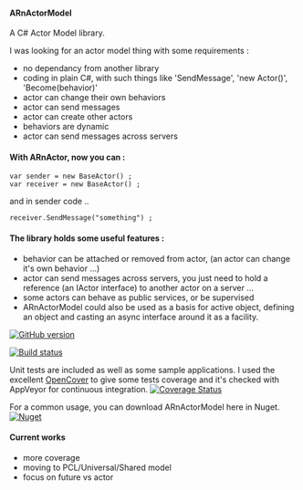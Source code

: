 #### ARnActorModel
A C# Actor Model library.

I was looking for an actor model thing with some requirements :
 - no dependancy from another library
 - coding in plain C#, with such things like 'SendMessage', 'new Actor()', 'Become(behavior)'
 - actor can change their own behaviors
 - actor can send messages
 - actor can create other actors
 - behaviors are dynamic
 - actor can send messages across servers
 
#### With ARnActor, now you can :

    var sender = new BaseActor() ;
    var receiver = new BaseActor() ;
 
 and in sender code ..
 
    receiver.SendMessage("something") ;
 
#### The library holds some useful features :
-  behavior can be attached or removed from actor, (an actor can change it's own behavior ...)
-  actor can send messages across servers, you just need to hold a reference (an IActor interface) to another actor on a server ...
-  some actors can behave as public services, or be supervised
-  ARnActorModel could also be used as a basis for active object, defining an object and casting an async interface around it as a facility. 

[![GitHub version](https://badge.fury.io/gh/syndarn%2Farnactormodel.svg)](https://badge.fury.io/gh/syndarn%2Farnactormodel)

[![Build status](https://ci.appveyor.com/api/projects/status/1050h54h8pdfbbh0/branch/master?svg=true)](https://ci.appveyor.com/project/SyndARn/arnactormodel/branch/master)


Unit tests are included as well as some sample applications.
I used the excellent [OpenCover](https://github.com/OpenCover/opencover) to give some tests coverage and it's checked with AppVeyor for continuous integration.
[![Coverage Status](https://coveralls.io/repos/github/SyndARn/ARnActorModel/badge.svg?branch=master)](https://coveralls.io/github/SyndARn/ARnActorModel?branch=master)

For a common usage, you can download ARnActorModel here in Nuget. [![Nuget](https://buildstats.info/nuget/ARnActorModel)](http://nuget.org/packages/ARnActorModel) 


#### Current works

- more coverage
- moving to PCL/Universal/Shared model
- focus on future vs actor
 

